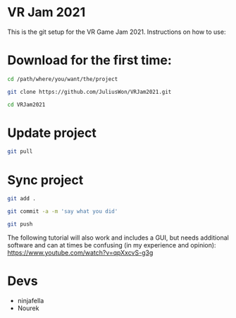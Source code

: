 # VR Jam 2021

This is the git setup for the VR Game Jam 2021. Instructions on how to use:
# Download for the first time:
```bash
cd /path/where/you/want/the/project
```
```bash
git clone https://github.com/JuliusWon/VRJam2021.git
```
```bash
cd VRJam2021
```
# Update project
```bash
git pull
```
# Sync project
```bash 
git add .
```
```bash
git commit -a -m 'say what you did'
```
```bash 
git push
```
The following tutorial will also work and includes a GUI, but needs additional software and can at times be confusing (in my experience and opinion): https://www.youtube.com/watch?v=qpXxcvS-g3g

# Devs
* ninjafella
* Nourek
